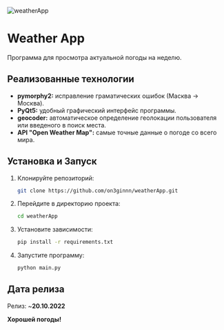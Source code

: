 ![weatherApp](https://github.com/on3ginnn/weatherApp/assets/124593750/d8d0ad36-e254-4f88-8c10-aa8df63a1141)

# Weather App

Программа для просмотра актуальной погоды на неделю.

## Реализованные технологии

- **pymorphy2:** исправление граматических ошибок (Масква -> Москва).
- **PyQt5:** удобный графический интерфейс программы.
- **geocoder:** автоматическое определение геолокации пользователя или введеного в поиск места.
- **API "Open Weather Map":** самые точные данные о погоде со всего мира.

## Установка и Запуск

1. Клонируйте репозиторий:
    ```sh
    git clone https://github.com/on3ginnn/weatherApp.git
    ```
2. Перейдите в директорию проекта:
    ```sh
    cd weatherApp
    ```
3. Установите зависимости:
    ```sh
    pip install -r requirements.txt
    ```
4. Запустите программу:
    ```sh
    python main.py
    ```

## Дата релиза

Релиз: ~**20.10.2022**

**Хорошей погоды!**